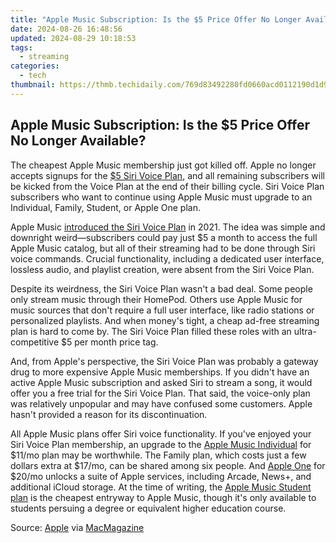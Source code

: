 ```yaml
---
title: "Apple Music Subscription: Is the $5 Price Offer No Longer Available?"
date: 2024-08-26 16:48:56
updated: 2024-08-29 10:18:53
tags:
  - streaming
categories:
  - tech
thumbnail: https://thmb.techidaily.com/769d83492280fd0660acd0112190d1d990d0e4305860168c39e79719f29b2ea7.jpg
---
```


## Apple Music Subscription: Is the $5 Price Offer No Longer Available?

The cheapest Apple Music membership just got killed off. Apple no longer accepts signups for the [$5 Siri Voice Plan](https://support.apple.com/en-us/HT212798), and all remaining subscribers will be kicked from the Voice Plan at the end of their billing cycle. Siri Voice Plan subscribers who want to continue using Apple Music must upgrade to an Individual, Family, Student, or Apple One plan.

 Apple Music [introduced the Siri Voice Plan](https://iphone-transfer.techidaily.com/how-to-transfer-photos-from-apple-iphone-15-plus-to-other-iphone-without-icloud-drfone-by-drfone-transfer-from-ios/) in 2021\. The idea was simple and downright weird—subscribers could pay just $5 a month to access the full Apple Music catalog, but all of their streaming had to be done through Siri voice commands. Crucial functionality, including a dedicated user interface, lossless audio, and playlist creation, were absent from the Siri Voice Plan.

 Despite its weirdness, the Siri Voice Plan wasn't a bad deal. Some people only stream music through their HomePod. Others use Apple Music for music sources that don't require a full user interface, like radio stations or personalized playlists. And when money's tight, a cheap ad-free streaming plan is hard to come by. The Siri Voice Plan filled these roles with an ultra-competitive $5 per month price tag.

 And, from Apple's perspective, the Siri Voice Plan was probably a gateway drug to more expensive Apple Music memberships. If you didn't have an active Apple Music subscription and asked Siri to stream a song, it would offer you a free trial for the Siri Voice Plan. That said, the voice-only plan was relatively unpopular and may have confused some customers. Apple hasn't provided a reason for its discontinuation.

 All Apple Music plans offer Siri voice functionality. If you've enjoyed your Siri Voice Plan membership, an upgrade to the [Apple Music Individual](https://www.apple.com/apple-music/) for $11/mo plan may be worthwhile. The Family plan, which costs just a few dollars extra at $17/mo, can be shared among six people. And [Apple One](https://www.apple.com/apple-one/) for $20/mo unlocks a suite of Apple services, including Arcade, News+, and additional iCloud storage. At the time of writing, the [Apple Music Student plan](https://support.apple.com/en-us/106008) is the cheapest entryway to Apple Music, though it's only available to students persuing a degree or equivalent higher education course.

 Source: [Apple](https://support.apple.com/en-us/HT212798) via [MacMagazine](https://macmagazine.com.br/post/2023/11/01/silenciosamente-apple-mata-assinatura-voice-do-apple-music/)

<ins class="adsbygoogle"
     style="display:block"
     data-ad-format="autorelaxed"
     data-ad-client="ca-pub-7571918770474297"
     data-ad-slot="1223367746"></ins>



<ins class="adsbygoogle"
     style="display:block"
     data-ad-client="ca-pub-7571918770474297"
     data-ad-slot="8358498916"
     data-ad-format="auto"
     data-full-width-responsive="true"></ins>
